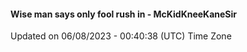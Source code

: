 #### Wise man says only fool rush in - McKidKneeKaneSir
Updated on 06/08/2023 - 00:40:38 (UTC) Time Zone
